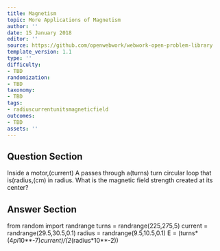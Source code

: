 ```yaml
---
title: Magnetism
topic: More Applications of Magnetism
author: ''
date: 15 January 2018
editor: ''
source: https://github.com/openwebwork/webwork-open-problem-library
template_version: 1.1
type: ''
difficulty:
- TBD
randomization:
- TBD
taxonomy:
- TBD
tags:
- radiuscurrentunitsmagneticfield
outcomes:
- TBD
assets: ''
---
```


## Question Section 

Inside a motor,(current) A passes through a(turns) turn circular loop that is(radius,(cm) in radius. What is the magnetic field strength created at its center?



## Answer Section

from random import randrange
turns = randrange(225,275,5)
current = randrange(29.5,30.5,0.1)
radius = randrange(9.5,10.5,0.1)
E = (turns*(4*pi*10**-7)*current)/(2*(radius*10**-2))